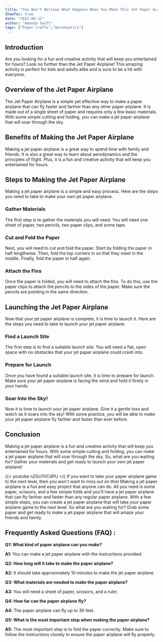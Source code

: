 ```yaml
---
title: "You Won't Believe What Happens When You Make This Jet Paper Airplane!"
ShowToc: true 
date: "2022-08-22"
author: "Amanda Swift" 
tags: ["Paper Crafts","Aeronautics"]
---
```

## Introduction
Are you looking for a fun and creative activity that will keep you entertained for hours? Look no further than the Jet Paper Airplane! This amazing activity is perfect for kids and adults alike and is sure to be a hit with everyone.

## Overview of the Jet Paper Airplane
The Jet Paper Airplane is a simple yet effective way to make a paper airplane that can fly faster and farther than any other paper airplane. It is made out of a single sheet of paper and requires only a few basic materials. With some simple cutting and folding, you can make a jet paper airplane that will soar through the sky.

## Benefits of Making the Jet Paper Airplane
Making a jet paper airplane is a great way to spend time with family and friends. It is also a great way to learn about aerodynamics and the principles of flight. Plus, it is a fun and creative activity that will keep you entertained for hours.

## Steps to Making the Jet Paper Airplane
Making a jet paper airplane is a simple and easy process. Here are the steps you need to take to make your own jet paper airplane.

### Gather Materials
The first step is to gather the materials you will need. You will need one sheet of paper, two pencils, two paper clips, and some tape.

### Cut and Fold the Paper
Next, you will need to cut and fold the paper. Start by folding the paper in half lengthwise. Then, fold the top corners in so that they meet in the middle. Finally, fold the paper in half again.

### Attach the Fins
Once the paper is folded, you will need to attach the fins. To do this, use the paper clips to attach the pencils to the sides of the paper. Make sure the pencils are pointing in the same direction.

## Launching the Jet Paper Airplane
Now that your jet paper airplane is complete, it is time to launch it. Here are the steps you need to take to launch your jet paper airplane.

### Find a Launch Site
The first step is to find a suitable launch site. You will need a flat, open space with no obstacles that your jet paper airplane could crash into.

### Prepare for Launch
Once you have found a suitable launch site, it is time to prepare for launch. Make sure your jet paper airplane is facing the wind and hold it firmly in your hands.

### Soar Into the Sky!
Now it is time to launch your jet paper airplane. Give it a gentle toss and watch as it soars into the sky! With some practice, you will be able to make your jet paper airplane fly farther and faster than ever before.

## Conclusion
Making a jet paper airplane is a fun and creative activity that will keep you entertained for hours. With some simple cutting and folding, you can make a jet paper airplane that will soar through the sky. So, what are you waiting for? Gather your materials and get ready to launch your own jet paper airplane!

{{< youtube nZGcl1VC4PU >}} 
If you want to take your paper airplane game to the next level, then you won't want to miss out on this! Making a jet paper airplane is a fun and easy project that anyone can do. All you need is some paper, scissors, and a few simple folds and you'll have a jet paper airplane that can fly farther and faster than any regular paper airplane. With a few simple steps, you can create a jet paper airplane that will take your paper airplane game to the next level. So what are you waiting for? Grab some paper and get ready to make a jet paper airplane that will amaze your friends and family.

## Frequently Asked Questions (FAQ) :
**Q1: What kind of paper airplane can you make?**

**A1:** You can make a jet paper airplane with the instructions provided.

**Q2: How long will it take to make the paper airplane?**

**A2:** It should take approximately 10 minutes to make the jet paper airplane.

**Q3: What materials are needed to make the paper airplane?**

**A3:** You will need a sheet of paper, scissors, and a ruler.

**Q4: How far can the paper airplane fly?**

**A4:** The paper airplane can fly up to 30 feet.

**Q5: What is the most important step when making the paper airplane?**

**A5:** The most important step is to fold the paper correctly. Make sure to follow the instructions closely to ensure the paper airplane will fly properly.





